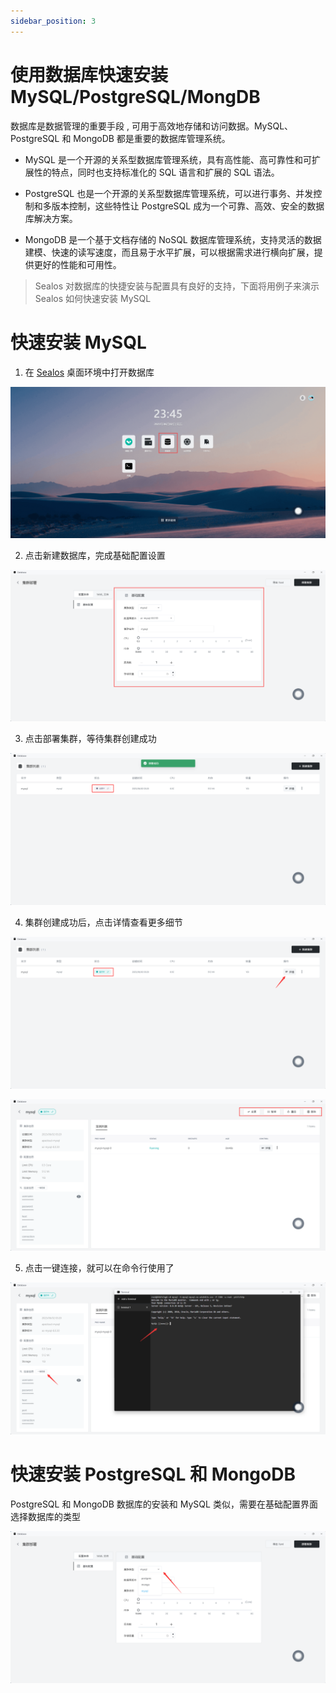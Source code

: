 ```yaml
---
sidebar_position: 3
---
```


# 使用数据库快速安装 MySQL/PostgreSQL/MongDB

数据库是数据管理的重要手段 , 可用于高效地存储和访问数据。MySQL、PostgreSQL 和 MongoDB 都是重要的数据库管理系统。

* MySQL 是一个开源的关系型数据库管理系统，具有高性能、高可靠性和可扩展性的特点，同时也支持标准化的 SQL 语言和扩展的 SQL 语法。

* PostgreSQL 也是一个开源的关系型数据库管理系统，可以进行事务、并发控制和多版本控制，这些特性让 PostgreSQL 成为一个可靠、高效、安全的数据库解决方案。

* MongoDB 是一个基于文档存储的 NoSQL 数据库管理系统，支持灵活的数据建模、快速的读写速度，而且易于水平扩展，可以根据需求进行横向扩展，提供更好的性能和可用性。

> Sealos 对数据库的快捷安装与配置具有良好的支持，下面将用例子来演示 Sealos 如何快速安装 MySQL

# 快速安装 MySQL

1. 在 [Sealos](https://cloud.sealos.io) 桌面环境中打开数据库

![](./images/database-launch.png)

2. 点击新建数据库，完成基础配置设置

![](./images/database-configure.png)

3. 点击部署集群，等待集群创建成功

![](./images/database-creating.png)

4. 集群创建成功后，点击详情查看更多细节

![](./images/database-more1.png)

![](./images/database-more2.png)

5. 点击一键连接，就可以在命令行使用了

![](./images/database-connect.png)

# 快速安装 PostgreSQL 和 MongoDB

PostgreSQL 和 MongoDB 数据库的安装和 MySQL 类似，需要在基础配置界面选择数据库的类型

![](./images/database-select.png)
